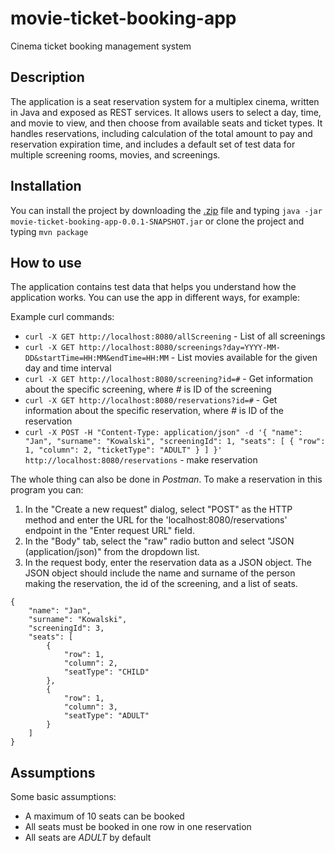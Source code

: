 # movie-ticket-booking-app
Cinema ticket booking management system

Description
----

The application is a seat reservation system for a multiplex cinema, written in Java and exposed as REST services. It allows users to select a day, time, and movie to view, and then choose from available seats and ticket types. It handles reservations, including calculation of the total amount to pay and reservation expiration time, and includes a default set of test data for multiple screening rooms, movies, and screenings.

Installation
----

You can install the project by downloading the [.zip](https://github.com/Mroxny/movie-ticket-booking-app/releases/) file and typing `java -jar movie-ticket-booking-app-0.0.1-SNAPSHOT.jar` or clone the project and typing `mvn package`


How to use
----
The application contains test data that helps you understand how the application works. You can use the app in different ways, for example:

Example curl commands:
* `curl -X GET http://localhost:8080/allScreening` - List of all screenings
* `curl -X GET http://localhost:8080/screenings?day=YYYY-MM-DD&startTime=HH:MM&endTime=HH:MM` - List movies available for the given day and time interval
* `curl -X GET http://localhost:8080/screening?id=#` - Get information about the specific screening, where *#* is ID of the screening
* `curl -X GET http://localhost:8080/reservations?id=#` - Get information about the specific reservation, where *#* is ID of the reservation
* `curl -X POST -H "Content-Type: application/json" -d '{ "name": "Jan", "surname": "Kowalski", "screeningId": 1, "seats": [ { "row": 1, "column": 2, "ticketType": "ADULT" } ] }' http://localhost:8080/reservations` - make reservation

The whole thing can also be done in *Postman*. To make a reservation in this program you can:
1. In the "Create a new request" dialog, select "POST" as the HTTP method and enter the URL for the 'localhost:8080/reservations' endpoint in the "Enter request URL" field.
2. In the "Body" tab, select the "raw" radio button and select "JSON (application/json)" from the dropdown list.
3. In the request body, enter the reservation data as a JSON object. The JSON object should include the name and surname of the person making the reservation, the id of the screening, and a list of seats.
```
{
    "name": "Jan",
    "surname": "Kowalski",
    "screeningId": 3,
    "seats": [
        {
            "row": 1,
            "column": 2,
            "seatType": "CHILD"
        },
        {
            "row": 1,
            "column": 3,
            "seatType": "ADULT"
        }
    ]
}
```

Assumptions
----
Some basic assumptions:
* A maximum of 10 seats can be booked
* All seats must be booked in one row in one reservation
* All seats are *ADULT* by default

